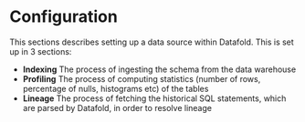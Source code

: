 # Configuration

This sections describes setting up a data source within Datafold. This is set up in 3 sections:

* **Indexing** The process of ingesting the schema from the data warehouse
* **Profiling** The process of computing statistics (number of rows, percentage of nulls, histograms etc) of the tables
* **Lineage** The process of fetching the historical SQL statements, which are parsed by Datafold, in order to resolve lineage&#x20;
